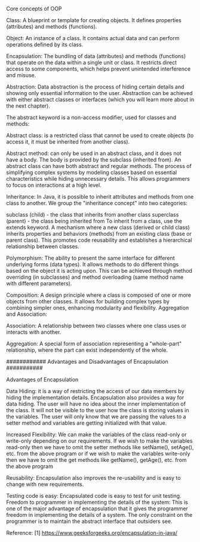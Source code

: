 Core concepts of OOP

Class: A blueprint or template for creating objects. It defines properties (attributes) and methods (functions).

Object: An instance of a class. It contains actual data and can perform operations defined by its class.

Encapsulation:
The bundling of data (attributes) and methods (functions) that operate on the data within a single unit or class. It restricts direct access to some components, which helps prevent unintended interference and misuse.

Abstraction:
Data abstraction is the process of hiding certain details and showing only essential information to the user.
Abstraction can be achieved with either abstract classes or interfaces (which you will learn more about in the next chapter).

The abstract keyword is a non-access modifier, used for classes and methods:

Abstract class: is a restricted class that cannot be used to create objects (to access it, it must be inherited from another class).

Abstract method: can only be used in an abstract class, and it does not have a body. The body is provided by the subclass (inherited from).
An abstract class can have both abstract and regular methods.
The process of simplifying complex systems by modeling classes based on essential characteristics while hiding unnecessary details. This allows programmers to focus on interactions at a high level.

Inheritance:
In Java, it is possible to inherit attributes and methods from one class to another. We group the "inheritance concept" into two categories:

subclass (child) - the class that inherits from another class
superclass (parent) - the class being inherited from
To inherit from a class, use the extends keyword.
A mechanism where a new class (derived or child class) inherits properties and behaviors (methods) from an existing class (base or parent class). This promotes code reusability and establishes a hierarchical relationship between classes.

Polymorphism:
The ability to present the same interface for different underlying forms (data types). It allows methods to do different things based on the object it is acting upon. This can be achieved through method overriding (in subclasses) and method overloading (same method name with different parameters).

Composition:
A design principle where a class is composed of one or more objects from other classes. It allows for building complex types by combining simpler ones, enhancing modularity and flexibility.
Aggregation and Association:

Association: A relationship between two classes where one class uses or interacts with another.

Aggregation: A special form of association representing a "whole-part" relationship, where the part can exist independently of the whole.

############ Advantages and Disadvantages of Encapsulation ###########

Advantages of Encapsulation

Data Hiding: it is a way of restricting the access of our data members by hiding the implementation details. Encapsulation also provides a way for data hiding. The user will have no idea about the inner implementation of the class. It will not be visible to the user how the class is storing values in the variables. The user will only know that we are passing the values to a setter method and variables are getting initialized with that value.

Increased Flexibility: We can make the variables of the class read-only or write-only depending on our requirements. If we wish to make the variables read-only then we have to omit the setter methods like setName(), setAge(), etc. from the above program or if we wish to make the variables write-only then we have to omit the get methods like getName(), getAge(), etc. from the above program

Reusability: Encapsulation also improves the re-usability and is easy to change with new requirements.

Testing code is easy: Encapsulated code is easy to test for unit testing.
Freedom to programmer in implementing the details of the system: This is one of the major advantage of encapsulation that it gives the programmer freedom in implementing the details of a system. The only constraint on the programmer is to maintain the abstract interface that outsiders see.

Reference:
[1] https://www.geeksforgeeks.org/encapsulation-in-java/
